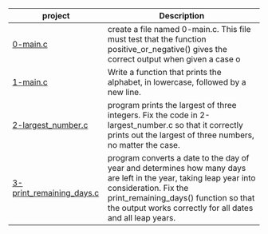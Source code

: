 | project      | Description |
| ----------- | ----------- |
|  [0-main.c](./0-main.c)  | create a file named 0-main.c. This file must test that the function positive_or_negative() gives the correct output when given a case o|
|  [1-main.c](./1-main.c)  |Write a function that prints the alphabet, in lowercase, followed by a new line. |
|  [2-largest_number.c](./2-largest_number.c)  | program prints the largest of three integers. Fix the code in 2-largest_number.c so that it correctly prints out the largest of three numbers, no matter the case.|
|  [3-print_remaining_days.c](./3-print_remaining_days.c)  | program converts a date to the day of year and determines how many days are left in the year, taking leap year into consideration. Fix the print_remaining_days() function so that the output works correctly for all dates and all leap years.|
